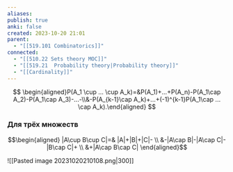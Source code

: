 ```yaml
---
aliases: 
publish: true
anki: false
created: 2023-10-20 21:01
parent:
  - "[[519.101 Combinatorics]]"
connected:
  - "[[510.22 Sets theory MOC]]"
  - "[[519.21  Probability theory|Probability theory]]"
  - "[[Cardinality]]"
---
```

$$
\begin{aligned}P(A_1 \cup ... \cup A_k)=&P(A_1)+...+P(A_n)-P(A_1\cap A_2)-P(A_1\cap A_3)-...-\\&-P(A_{k-1}\cap A_k)+...+(-1)^{k-1}P(A_1\cap ... \cap A_k).\end{aligned}
$$

### Для трёх множеств
$$\begin{aligned}
|A\cup B\cup C|=& |A|+|B|+|C|-  \\
&-|A\cap B|-|A\cap C|-|B\cap C|+ \\
&+|A\cap B\cap C|
\end{aligned}$$

![[Pasted image 20231020210108.png|300]]



